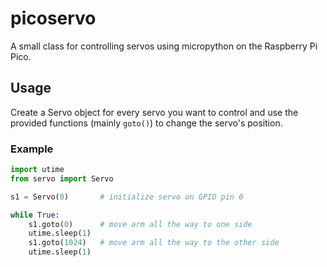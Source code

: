 # picoservo
A small class for controlling servos using micropython on the Raspberry Pi Pico.

## Usage
Create a Servo object for every servo you want to control and use the provided functions (mainly `goto()`) to change the servo's position.

### Example

```python
import utime
from servo import Servo

s1 = Servo(0)       # initialize servo on GPIO pin 0

while True:
    s1.goto(0)      # move arm all the way to one side
    utime.sleep(1)
    s1.goto(1024)   # move arm all the way to the other side
    utime.sleep(1)
```